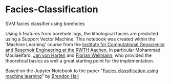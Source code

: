 # Facies-Classification
SVM facies classifier using boreholes 

Using 5 features from borehole logs, the lithological facies are predicted using a Support Vector Machine. This notebook was created within the 'Machine Learning' course from the [Institute for Computational Geoscience and Reservoir Engineering at the RWTH Aachen](https://github.com/cgre-aachen), in particular Mohammad Moulaeifard, [Jan von Harten](https://github.com/javoha) and [Florian Wellmann](https://github.com/flohorovicic), who provided the theoretical basics as well a great starting point for the implementation. 

Based on the Jupyter Notebook to the paper "[Facies classification using machine learning](https://library.seg.org/doi/pdf/10.1190/tle35100906.1)" by [Brendon Hall](http://blog.enthought.com/author/bhall/)
